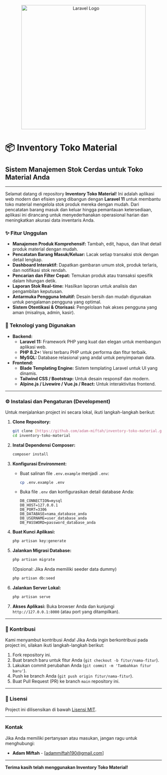 <p align="center"><a href="https://laravel.com" target="_blank"><img src="https://raw.githubusercontent.com/laravel/art/master/logo-lockup/5%20SVG/2%20CMYK/1%20Full%20Color/laravel-logolockup-cmyk-red.svg" width="400" alt="Laravel Logo"></a></p>



# 📦 Inventory Toko Material

## Sistem Manajemen Stok Cerdas untuk Toko Material Anda

---

Selamat datang di repository **Inventory Toko Material**! Ini adalah aplikasi web modern dan efisien yang dibangun dengan **Laravel 11** untuk membantu toko material mengelola stok produk mereka dengan mudah. Dari pencatatan barang masuk dan keluar hingga pemantauan ketersediaan, aplikasi ini dirancang untuk menyederhanakan operasional harian dan meningkatkan akurasi data inventaris Anda.

### ✨ Fitur Unggulan

* **Manajemen Produk Komprehensif:** Tambah, edit, hapus, dan lihat detail produk material dengan mudah.
* **Pencatatan Barang Masuk/Keluar:** Lacak setiap transaksi stok dengan detail lengkap.
* **Dashboard Interaktif:** Dapatkan gambaran umum stok, produk terlaris, dan notifikasi stok rendah.
* **Pencarian dan Filter Cepat:** Temukan produk atau transaksi spesifik dalam hitungan detik.
* **Laporan Stok Real-time:** Hasilkan laporan untuk analisis dan pengambilan keputusan.
* **Antarmuka Pengguna Intuitif:** Desain bersih dan mudah digunakan untuk pengalaman pengguna yang optimal.
* **Sistem Otentikasi & Otorisasi:** Pengelolaan hak akses pengguna yang aman (misalnya, admin, kasir).

### 🚀 Teknologi yang Digunakan

* **Backend:**
    * **Laravel 11:** Framework PHP yang kuat dan elegan untuk membangun aplikasi web.
    * **PHP 8.2+:** Versi terbaru PHP untuk performa dan fitur terbaik.
    * **MySQL:** Database relasional yang andal untuk penyimpanan data.
* **Frontend:**
    * **Blade Templating Engine:** Sistem templating Laravel untuk UI yang dinamis.
    * **Tailwind CSS / Bootstrap:** Untuk desain responsif dan modern.
    * **Alpine.js / Livewire / Vue.js / React:** Untuk interaktivitas frontend.

---

### ⚙️ Instalasi dan Pengaturan (Development)

Untuk menjalankan project ini secara lokal, ikuti langkah-langkah berikut:

1.  **Clone Repository:**
    ```bash
    git clone [https://github.com/adam-miftah/inventory-toko-material.git](https://github.com/adam-miftah/inventory-toko-material.git)
    cd inventory-toko-material
    ```

2.  **Instal Dependensi Composer:**
    ```bash
    composer install
    ```

3.  **Konfigurasi Environment:**
    * Buat salinan file `.env.example` menjadi `.env`:
        ```bash
        cp .env.example .env
        ```
    * Buka file `.env` dan konfigurasikan detail database Anda:
        ```env
        DB_CONNECTION=mysql
        DB_HOST=127.0.0.1
        DB_PORT=3306
        DB_DATABASE=nama_database_anda
        DB_USERNAME=user_database_anda
        DB_PASSWORD=password_database_anda
        ```

4.  **Buat Kunci Aplikasi:**
    ```bash
    php artisan key:generate
    ```

5.  **Jalankan Migrasi Database:**
    ```bash
    php artisan migrate
    ```
    (Opsional: Jika Anda memiliki seeder data dummy)
    ```bash
    php artisan db:seed
    ```

6.  **Jalankan Server Lokal:**
    ```bash
    php artisan serve
    ```

7.  **Akses Aplikasi:**
    Buka browser Anda dan kunjungi `http://127.0.0.1:8000` (atau port yang ditampilkan).

---

### 🤝 Kontribusi

Kami menyambut kontribusi Anda! Jika Anda ingin berkontribusi pada project ini, silakan ikuti langkah-langkah berikut:

1.  Fork repository ini.
2.  Buat branch baru untuk fitur Anda (`git checkout -b fitur/nama-fitur`).
3.  Lakukan commit perubahan Anda (`git commit -m 'Tambahkan fitur baru'`).
4.  Push ke branch Anda (`git push origin fitur/nama-fitur`).
5.  Buat Pull Request (PR) ke branch `main` repository ini.

---

### 📄 Lisensi

Project ini dilisensikan di bawah [Lisensi MIT](https://opensource.org/licenses/MIT).

---

### Kontak

Jika Anda memiliki pertanyaan atau masukan, jangan ragu untuk menghubungi:

* **Adam Miftah** - [adammiftah190@gmail.com]

---

**Terima kasih telah menggunakan Inventory Toko Material!**
